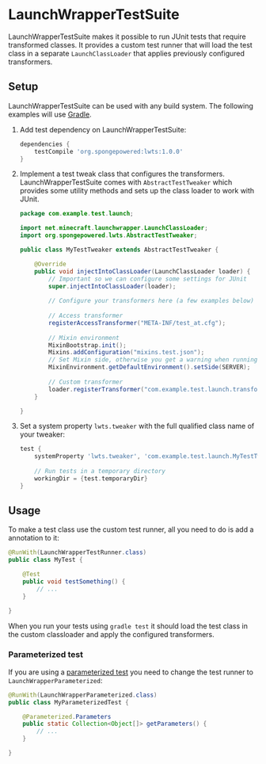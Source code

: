 # LaunchWrapperTestSuite
LaunchWrapperTestSuite makes it possible to run JUnit tests that require transformed classes. It provides a custom test runner that will load the test class in a separate `LaunchClassLoader` that applies previously configured transformers.

## Setup
LaunchWrapperTestSuite can be used with any build system. The following examples will use [Gradle].

1. Add test dependency on LaunchWrapperTestSuite:

    ```gradle
    dependencies {
        testCompile 'org.spongepowered:lwts:1.0.0'
    }
    ```

2. Implement a test tweak class that configures the transformers. LaunchWrapperTestSuite comes with `AbstractTestTweaker` which provides some utility methods and sets up the class loader to work with JUnit.

    ```java
    package com.example.test.launch;

    import net.minecraft.launchwrapper.LaunchClassLoader;
    import org.spongepowered.lwts.AbstractTestTweaker;
    
    public class MyTestTweaker extends AbstractTestTweaker {
    
        @Override
        public void injectIntoClassLoader(LaunchClassLoader loader) {
            // Important so we can configure some settings for JUnit
            super.injectIntoClassLoader(loader);
            
            // Configure your transformers here (a few examples below)
            
            // Access transformer
            registerAccessTransformer("META-INF/test_at.cfg");
            
            // Mixin environment
            MixinBootstrap.init();
            Mixins.addConfiguration("mixins.test.json");
            // Set Mixin side, otherwise you get a warning when running the tests
            MixinEnvironment.getDefaultEnvironment().setSide(SERVER);
            
            // Custom transformer
            loader.registerTransformer("com.example.test.launch.transformer.MyCustomTransformer");
        }
    
    }
    ```

3. Set a system property `lwts.tweaker` with the full qualified class name of your tweaker:

    ```gradle
    test {
        systemProperty 'lwts.tweaker', 'com.example.test.launch.MyTestTweaker'
        
        // Run tests in a temporary directory
        workingDir = {test.temporaryDir}
    }
    ```

## Usage
To make a test class use the custom test runner, all you need to do is add a annotation to it:

```java
@RunWith(LaunchWrapperTestRunner.class)
public class MyTest {

    @Test
    public void testSomething() {
        // ...
    }

}
```

When you run your tests using `gradle test` it should load the test class in the custom classloader and apply the configured transformers.

### Parameterized test
If you are using a [parameterized test](https://github.com/junit-team/junit4/wiki/Parameterized-tests) you need to change the test runner to `LaunchWrapperParameterized`:

```java
@RunWith(LaunchWrapperParameterized.class)
public class MyParameterizedTest {

    @Parameterized.Parameters
    public static Collection<Object[]> getParameters() {
        // ...
    }

}
```

[Gradle]: https://gradle.org/
